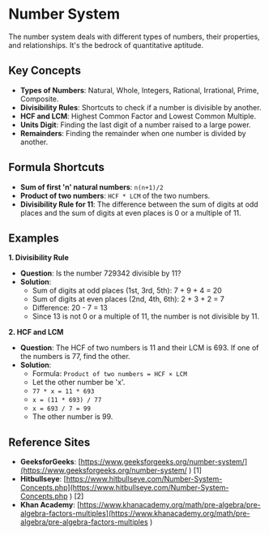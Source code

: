 # Number System

The number system deals with different types of numbers, their properties, and relationships. It's the bedrock of quantitative aptitude.

## Key Concepts
*   **Types of Numbers**: Natural, Whole, Integers, Rational, Irrational, Prime, Composite.
*   **Divisibility Rules**: Shortcuts to check if a number is divisible by another.
*   **HCF and LCM**: Highest Common Factor and Lowest Common Multiple.
*   **Units Digit**: Finding the last digit of a number raised to a large power.
*   **Remainders**: Finding the remainder when one number is divided by another.

## Formula Shortcuts
*   **Sum of first 'n' natural numbers**: `n(n+1)/2`
*   **Product of two numbers**: `HCF * LCM` of the two numbers.
*   **Divisibility Rule for 11**: The difference between the sum of digits at odd places and the sum of digits at even places is 0 or a multiple of 11.

## Examples

**1. Divisibility Rule**
*   **Question**: Is the number 729342 divisible by 11?
*   **Solution**:
    *   Sum of digits at odd places (1st, 3rd, 5th): 7 + 9 + 4 = 20
    *   Sum of digits at even places (2nd, 4th, 6th): 2 + 3 + 2 = 7
    *   Difference: 20 - 7 = 13
    *   Since 13 is not 0 or a multiple of 11, the number is not divisible by 11.

**2. HCF and LCM**
*   **Question**: The HCF of two numbers is 11 and their LCM is 693. If one of the numbers is 77, find the other.
*   **Solution**:
    *   Formula: `Product of two numbers = HCF × LCM`
    *   Let the other number be 'x'.
    *   `77 * x = 11 * 693`
    *   `x = (11 * 693) / 77`
    *   `x = 693 / 7 = 99`
    *   The other number is 99.

## Reference Sites
*   **GeeksforGeeks**: [https://www.geeksforgeeks.org/number-system/](https://www.geeksforgeeks.org/number-system/ ) [1]
*   **Hitbullseye**: [https://www.hitbullseye.com/Number-System-Concepts.php](https://www.hitbullseye.com/Number-System-Concepts.php ) [2]
*   **Khan Academy**: [https://www.khanacademy.org/math/pre-algebra/pre-algebra-factors-multiples](https://www.khanacademy.org/math/pre-algebra/pre-algebra-factors-multiples )

